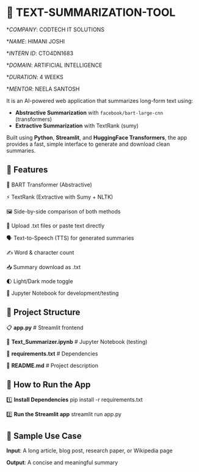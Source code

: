 # 🤖 TEXT-SUMMARIZATION-TOOL

**COMPANY*: CODTECH IT SOLUTIONS

**NAME*: HIMANI JOSHI

**INTERN ID*: CTO4DN1683

**DOMAIN*: ARTIFICIAL INTELLIGENCE

**DURATION*: 4 WEEKS

**MENTOR*: NEELA SANTOSH

It is an AI-powered web application that summarizes long-form text using:
- **Abstractive Summarization** with `facebook/bart-large-cnn` (transformers)
- **Extractive Summarization** with TextRank (sumy)

Built using **Python**, **Streamlit**, and **HuggingFace Transformers**, the app provides a fast, simple interface to generate and download clean summaries.


## 🚀 Features

🧠 BART Transformer (Abstractive)

⚡ TextRank (Extractive with Sumy + NLTK)

🖼️ Side-by-side comparison of both methods

📄 Upload .txt files or paste text directly

🗣️ Text-to-Speech (TTS) for generated summaries

✍️ Word & character count

📥 Summary download as .txt

🌓 Light/Dark mode toggle

🧪 Jupyter Notebook for development/testing



## 📁 Project Structure

 

 📋 **app.py** # Streamlit frontend
 
 📩 **Text_Summarizer.ipynb** # Jupyter Notebook (testing)
 
 🔡 **requirements.txt** # Dependencies
 
 📂 **README.md** # Project description 



## 📱 How to Run the App

1️⃣ **Install Dependencies**
pip install -r requirements.txt

2️⃣ **Run the Streamlit app**
streamlit run app.py


## 📜 Sample Use Case
**Input**: A long article, blog post, research paper, or Wikipedia page

**Output**: A concise and meaningful summary


